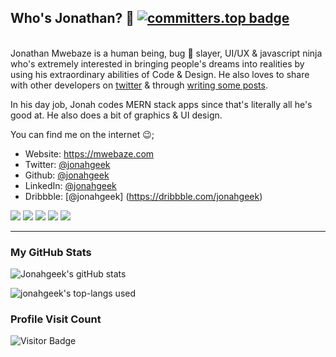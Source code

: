 ## Who's Jonathan? 🤨 [![committers.top badge](https://user-badge.committers.top/uganda_private/jonahgeek.svg)](https://user-badge.committers.top/uganda_private/JONAHGEEK)

\
Jonathan Mwebaze is a human being, bug 🐛 slayer, UI/UX & javascript ninja who's extremely interested in bringing people's dreams into realities by using his extraordinary abilities of Code & Design. He also loves to share with other developers on [twitter](https://twitter.com/jonahgeek) & through [writing some posts](https://www.getrevue.co/app/issues).

In his day job, Jonah codes MERN stack apps since that's literally all he's good at. He also does a bit of graphics & UI design.

You can find me on the internet 😉;

- Website: https://mwebaze.com
- Twitter: [@jonahgeek](https://twitter.com/jonahgeek)
- Github: [@jonahgeek](https://github.com/jonahgeek)
- LinkedIn: [@jonahgeek](https://linkedin.com/in/jonahgeek)
- Dribbble: [@jonahgeek] (https://dribbble.com/jonahgeek)

<div align='left'>
    <span><img src="https://img.shields.io/badge/HTML5-E34F26?style=flat-square&logo=HTML5&logoColor=white"/><span>
    <img src="https://img.shields.io/badge/CSS3-1572B6?style=flat-square&logo=CSS3&logoColor=white"/>
    <img src="https://img.shields.io/badge/Sass-CC6699?style=flat-square&logo=Sass&logoColor=white"/>
    <img src="https://img.shields.io/badge/JavaScript-F7DF1E?style=flat-square&logo=JavaScript&logoColor=white"/>
    <img src="https://img.shields.io/badge/react-61DAFB?style=flat-square&logo=react&logoColor=white"/>
    <p></p>  
   
  </div>

---

### My GitHub Stats

![Jonahgeek's gitHub stats](https://github-readme-stats.vercel.app/api?username=jonahgeek&show_icons=true&theme=radical)

![jonahgeek's top-langs used](https://github-readme-stats.vercel.app/api/top-langs?username=jonahgeek&show_icons=true&locale=en&layout=compact&langs_count=10&theme=radical)

### Profile Visit Count

![Visitor Badge](https://visitor-badge.laobi.icu/badge?page_id=jonahgeek.jonahgeek)
<br>

</div>
